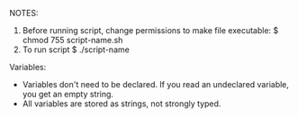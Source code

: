 NOTES:
1. Before running script, change permissions to make file executable:
$ chmod 755 script-name.sh
2. To run script
$ ./script-name

Variables:
- Variables don't need to be declared. If you read an undeclared variable, you get an empty string.
- All variables are stored as strings, not strongly typed.